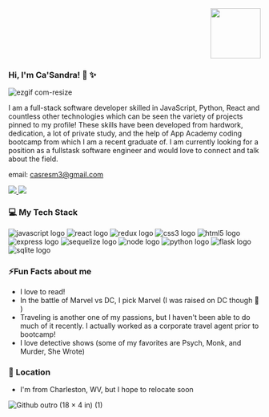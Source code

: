 <div id="header" align="right">
  <img src="https://images.squarespace-cdn.com/content/v1/60763efeb30be37d8e58a9c9/1618381649730-KHJRHMCTXALO1V36GALR/giphy.gif" width="100"/>
</div>



### **Hi, I'm Ca'Sandra!** :wave: :sparkles: 

![ezgif com-resize](https://github.com/CaSandraSmith/CaSandraSmith/assets/123069069/2042b3f9-1e4b-4e08-9d4e-e6c7f318377d)

I am a full-stack software developer skilled in JavaScript, Python, React and countless other technologies which can be seen the variety of projects pinned to my profile! These skills have been developed from hardwork, dedication, a lot of private study, and the help of App Academy coding bootcamp from which I am a recent graduate of. I am currently looking for a position as a fullstask software engineer and would love to connect and talk about the field. 

email: casresm3@gmail.com

<div>
  <a href="https://www.linkedin.com/in/casandra-smith/" target="_blank" >
    <img src="https://img.shields.io/badge/LinkedIn-blue?logo=linkedin&logoColor=white&style=flat-square" />
  </a>
  <a href="https://casandrasmith.github.io/" target="_blank" >
    <img src="https://img.shields.io/badge/Portfolio-FF5F1F?logoColor=white&style=flat-square" />
  </a>
</div>

### :computer: **My Tech Stack**

<div>
  <img src="https://img.shields.io/badge/javascript-%23323330.svg?style=for-the-badge&logo=javascript&logoColor=%23F7DF1E" alt="javascript logo" />
  <img src="https://img.shields.io/badge/react-%2320232a.svg?style=for-the-badge&logo=react&logoColor=%2361DAFB" alt="react logo" />
  <img src="https://img.shields.io/badge/redux-%23593d88.svg?style=for-the-badge&logo=redux&logoColor=white" alt="redux logo" />
  <img src="https://img.shields.io/badge/css3-%231572B6.svg?style=for-the-badge&logo=css3&logoColor=white" alt="css3 logo" />
  <img src="https://img.shields.io/badge/html5-%23E34F26.svg?style=for-the-badge&logo=html5&logoColor=white" alt="html5 logo" />
  <img src="https://img.shields.io/badge/express.js-%23404d59.svg?style=for-the-badge&logo=express&logoColor=%2361DAFB" alt="express logo" />
  <img src="https://img.shields.io/badge/Sequelize-52B0E7?style=for-the-badge&logo=Sequelize&logoColor=white" alt="sequelize logo" />
  <img src="https://img.shields.io/badge/node.js-6DA55F?style=for-the-badge&logo=node.js&logoColor=white" alt="node logo" />
  <img src="https://img.shields.io/badge/python-3670A0?style=for-the-badge&logo=python&logoColor=ffdd54" alt="python logo" />
  <img src="https://img.shields.io/badge/flask-%23000.svg?style=for-the-badge&logo=flask&logoColor=white" alt="flask logo"/>
  <img src="https://img.shields.io/badge/sqlite-%2307405e.svg?style=for-the-badge&logo=sqlite&logoColor=white" alt="sqlite logo" />
</div>

### ⚡**Fun Facts about me**
- I love to read!
- In the battle of Marvel vs DC, I pick Marvel (I was raised on DC though :see_no_evil: )
- Traveling is another one of my passions, but I haven't been able to do much of it recently. I actually worked as a corporate travel agent prior to bootcamp!
- I love detective shows (some of my favorites are Psych, Monk, and Murder, She Wrote)

### 📍 **Location**
- I'm from Charleston, WV, but I hope to relocate soon

![Github outro (18 × 4 in) (1)](https://github.com/CaSandraSmith/CaSandraSmith/assets/123069069/aca803d5-b056-4261-b1fc-7321073026de)


<!--
**CaSandraSmith/CaSandraSmith** is a ✨ _special_ ✨ repository because its `README.md` (this file) appears on your GitHub profile.

Here are some ideas to get you started:

- 🔭 I’m currently working on ...
- 🌱 I’m currently learning ...
- 👯 I’m looking to collaborate on ...
- 🤔 I’m looking for help with ...
- 💬 Ask me about ...
- 📫 How to reach me: ...
- 😄 Pronouns: ...
- ⚡ Fun fact: ...
-->
